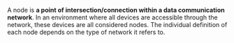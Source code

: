 A node is **a point of intersection/connection within a data communication network**. In an environment where all devices are accessible through the network, these devices are all considered nodes. The individual definition of each node depends on the type of network it refers to.
